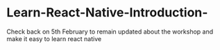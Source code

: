 # Learn-React-Native-Introduction-
Check back on 5th February to remain updated about the workshop and make it easy to learn react native
